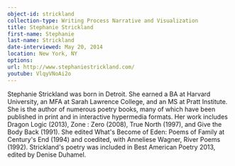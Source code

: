 ```yaml
---
object-id: strickland
collection-type: Writing Process Narrative and Visualization 
title: Stephanie Strickland    
first-name: Stephanie
last-name: Strickland
date-interviewed: May 20, 2014
location: New York, NY
options: 
url: http://www.stephaniestrickland.com/
youtube: VlqyVNoAi2o
---
```


 Stephanie Strickland was born in Detroit. She earned a BA at Harvard University, an MFA at Sarah Lawrence College, and an MS at Pratt Institute. She is the author of numerous poetry books, many of which have been published in print and in interactive hypermedia formats. Her work includes Dragon Logic (2013), Zone : Zero (2008), True North (1997), and Give the Body Back (1991). She edited What's Become of Eden: Poems of Family at Century's End (1994) and coedited, with Anneliese Wagner, River Poems (1992). Strickland's poetry was included in Best American Poetry 2013, edited by Denise Duhamel.
